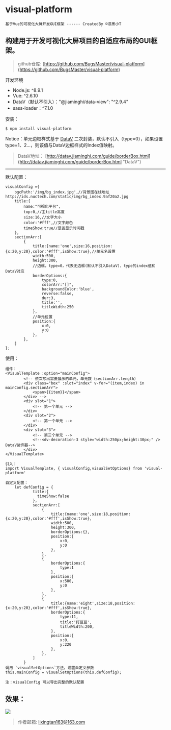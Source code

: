 # visual-platform
	基于Vue的可视化大屏开发GUI框架 ------ CreatedBy ©漆黑小T

## 构建用于开发可视化大屏项目的自适应布局的GUI框架。 ##

>github仓库: [https://github.com/BugsMaster/visual-platform](https://github.com/BugsMaster/visual-platform)

开发环境

- Node.js: ^8.9.1
- Vue: ^2.6.10
- DataV（默认不引入）："@jiaminghi/data-view": "^2.9.4"
- sass-loader：^7.1.0

安装：

	$ npm install visual-platform

Notice：单元边框样式基于 [DataV](http://datav.jiaminghi.com/guide/borderBox.html "DataV") 二次封装，默认不引入（type=0），如果设置type=1、2...，则该值与DataV边框样式的Index值映射。
> 
>DataV地址： [http://datav.jiaminghi.com/guide/borderBox.html](http://datav.jiaminghi.com/guide/borderBox.html "DataV")

----------

默认配置：

    visualConfig ={
	    bgcPath:'/img/bg_index.jpg',//背景图在线地址 http://ids.nuctech.com/static/img/bg_index.9af20a2.jpg
	    title:{
	        name:"可视化平台",
	        top:0,//主title高度
	        size:16,//文字大小
	        color:'#fff',//文字颜色
	        timeShow:true//是否显示时间戳
	    },
	    sectionArr:[
	        {
	           	title:{name:'one',size:16,position:{x:20,y:20},color:'#fff',isShow:true},//单元名设置
	           	width:500,
	           	height:300,
				//边框，type=0，代表无边框(默认不引入DataV)，type的index值和DataV对应
	           	borderOptions:{
	             	type:0,
	             	colorArr:"[]",
	             	backgroundColor:'blue',
	             	reverse:false,
	             	dur:3,
	             	title:'',
	             	titleWidth:250
	           	},
				//单元位置
	           	position:{
	             	x:0,
	             	y:0
	           	},
	        },
	    ]
	};


使用：

	组件：
	<VisualTemplate :option="mainConfig">
            <!-- 依次写出需要展示的单元，单元数（sectionArr.length）
            <div class="box" :slot="index" v-for="(item,index) in mainConfig.sectionArr">
                <span>{{item}}</span>   
            </div> -->
            <div slot="1">
                <!-- 第一个单元 -->
            </div>
            <div slot="2">
				<!-- 第一个单元 -->
            </div>
            <div slot="3">
				<!-- 第三个单元 -->
                <!--<dv-decoration-3 style="width:250px;height:30px;" /> DataV装饰器-->
            </div>
    </VisualTemplate>

	引入：
	import VisualTemplate, { visualConfig,visualSetOptions} from 'visual-platform'
	
	自定义配置：
		let	defConfig = {
               	title:{
                  timeShow:false  
                },
                sectionArr:[
                    {
                        title:{name:'one',size:18,position:{x:20,y:20},color:'#fff',isShow:true},
                        width:500,
                        height:300,
                        borderOptions:{},
                        position:{
                            x:0,
                            y:0
                        },
                    },
                    {
                        borderOptions:{
                            type:1
                        },
                        position:{
                            x:500,
                            y:0
                        },
                    },
                    {
                        title:{name:'eight',size:18,position:{x:20,y:20},color:'#fff',isShow:true},
                        borderOptions:{
                            type:11,
                            title:'打豆豆',
                            titleWidth:200,
                        },
                        position:{
                            x:0,
                            y:220
                        },
                    },
                ]
            }
	调用 `visualSetOptions`方法，设置自定义参数
	this.mainConfig = visualSetOptions(this.defConfig);
	
	注：visualConfig 可以导出完整的默认配置

## 效果： ##

![](https://img2020.cnblogs.com/blog/1079640/202008/1079640-20200810164306795-1780057224.png)

>作者邮箱: lixingtan163@163.com